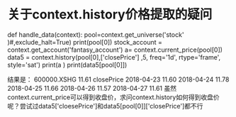 # 关于context.history价格提取的疑问

def handle_data(context):
    pool=context.get_universe('stock' )#,exclude_halt=True)
    print(pool[0])
    stock_account = context.get_account('fantasy_account')
    a= context.current_price(pool[0])
    data5 = context.history(pool[0],['closePrice'] ,5, freq='1d', rtype='frame', style='sat') 
    print(a )
    print(data5[pool[0]])
    
结果是：
600000.XSHG
11.61
            closePrice
2018-04-23       11.60
2018-04-24       11.78
2018-04-25       11.66
2018-04-26       11.57
2018-04-27       11.61
虽然context.current_price可以得到收盘价，求问context.history如何得到收盘价呢？尝试过data5['cloesePrice']和data5[pool[0]]['closePrice']都不行
